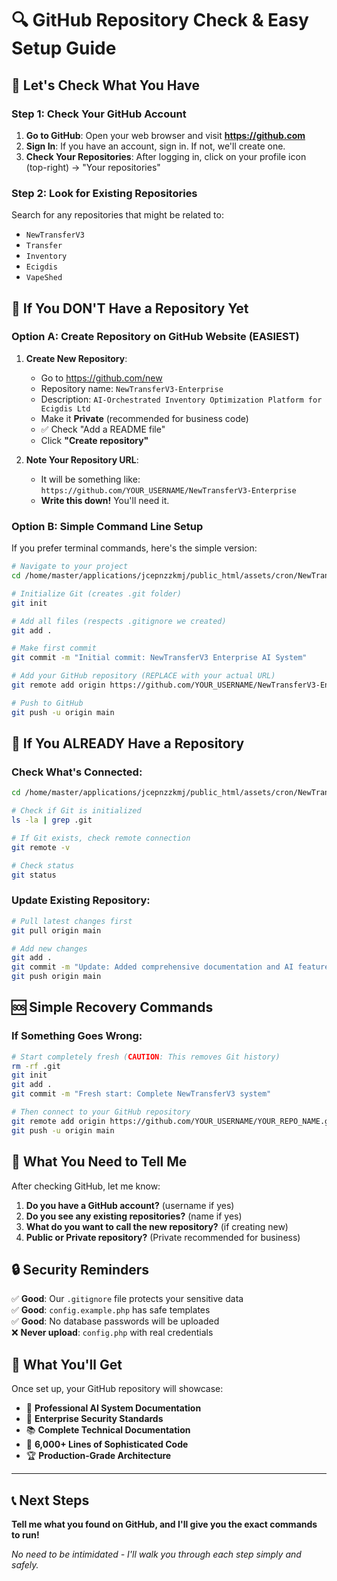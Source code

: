 # 🔍 GitHub Repository Check & Easy Setup Guide

## 🎯 Let's Check What You Have

### Step 1: Check Your GitHub Account
1. **Go to GitHub**: Open your web browser and visit **https://github.com**
2. **Sign In**: If you have an account, sign in. If not, we'll create one.
3. **Check Your Repositories**: After logging in, click on your profile icon (top-right) → "Your repositories"

### Step 2: Look for Existing Repositories
Search for any repositories that might be related to:
- `NewTransferV3`
- `Transfer`
- `Inventory` 
- `Ecigdis`
- `VapeShed`

## 🚀 If You DON'T Have a Repository Yet

### Option A: Create Repository on GitHub Website (EASIEST)

1. **Create New Repository**:
   - Go to https://github.com/new
   - Repository name: `NewTransferV3-Enterprise` 
   - Description: `AI-Orchestrated Inventory Optimization Platform for Ecigdis Ltd`
   - Make it **Private** (recommended for business code)
   - ✅ Check "Add a README file"
   - Click **"Create repository"**

2. **Note Your Repository URL**: 
   - It will be something like: `https://github.com/YOUR_USERNAME/NewTransferV3-Enterprise`
   - **Write this down!** You'll need it.

### Option B: Simple Command Line Setup

If you prefer terminal commands, here's the simple version:

```bash
# Navigate to your project
cd /home/master/applications/jcepnzzkmj/public_html/assets/cron/NewTransferV3

# Initialize Git (creates .git folder)
git init

# Add all files (respects .gitignore we created)
git add .

# Make first commit
git commit -m "Initial commit: NewTransferV3 Enterprise AI System"

# Add your GitHub repository (REPLACE with your actual URL)
git remote add origin https://github.com/YOUR_USERNAME/NewTransferV3-Enterprise.git

# Push to GitHub
git push -u origin main
```

## 🔧 If You ALREADY Have a Repository

### Check What's Connected:
```bash
cd /home/master/applications/jcepnzzkmj/public_html/assets/cron/NewTransferV3

# Check if Git is initialized
ls -la | grep .git

# If Git exists, check remote connection
git remote -v

# Check status
git status
```

### Update Existing Repository:
```bash
# Pull latest changes first
git pull origin main

# Add new changes
git add .
git commit -m "Update: Added comprehensive documentation and AI features"
git push origin main
```

## 🆘 Simple Recovery Commands

### If Something Goes Wrong:
```bash
# Start completely fresh (CAUTION: This removes Git history)
rm -rf .git
git init
git add .
git commit -m "Fresh start: Complete NewTransferV3 system"

# Then connect to your GitHub repository
git remote add origin https://github.com/YOUR_USERNAME/YOUR_REPO_NAME.git
git push -u origin main
```

## 🎯 What You Need to Tell Me

After checking GitHub, let me know:

1. **Do you have a GitHub account?** (username if yes)
2. **Do you see any existing repositories?** (name if yes)  
3. **What do you want to call the new repository?** (if creating new)
4. **Public or Private repository?** (Private recommended for business)

## 🔒 Security Reminders

✅ **Good**: Our `.gitignore` file protects your sensitive data  
✅ **Good**: `config.example.php` has safe templates  
✅ **Good**: No database passwords will be uploaded  
❌ **Never upload**: `config.php` with real credentials

## 🎊 What You'll Get

Once set up, your GitHub repository will showcase:
- 🧠 **Professional AI System Documentation**
- 🔐 **Enterprise Security Standards**  
- 📚 **Complete Technical Documentation**
- 🚀 **6,000+ Lines of Sophisticated Code**
- 🏆 **Production-Grade Architecture**

---

## 📞 Next Steps

**Tell me what you found on GitHub, and I'll give you the exact commands to run!**

*No need to be intimidated - I'll walk you through each step simply and safely.*